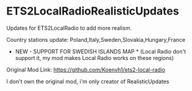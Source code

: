 # ETS2LocalRadioRealisticUpdates
Updates for ETS2LocalRadio to add more realism. 
 
Country stations update: Poland,Italy,Sweden,Slovakia,Hungary,France


* NEW - SUPPORT FOR SWEDISH ISLANDS MAP * (Local Radio don't support it, my mod makes Local Radio works on these regions)



Original Mod Link: https://github.com/Koenvh1/ets2-local-radio

I don't own the original mod, i'm only creator of RealisticUpdates 
